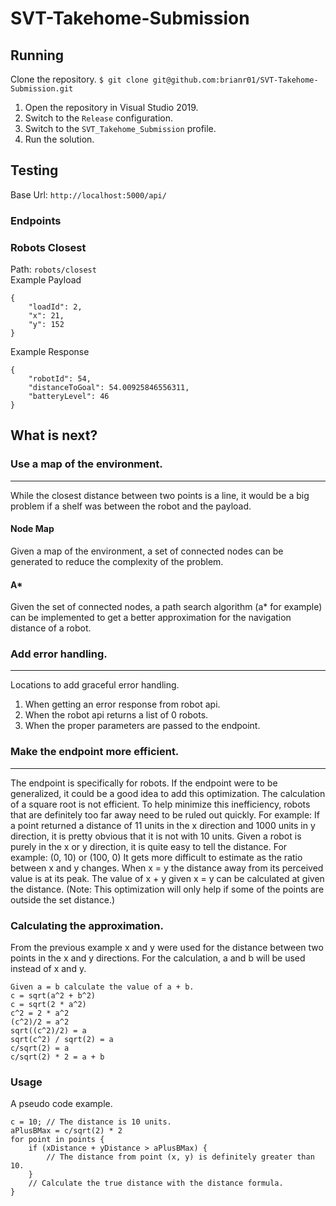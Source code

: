 # SVT-Takehome-Submission
## Running
Clone the repository.
`$ git clone git@github.com:brianr01/SVT-Takehome-Submission.git`
1. Open the repository in Visual Studio 2019.
2. Switch to the `Release` configuration.
3. Switch to the `SVT_Takehome_Submission` profile.
4. Run the solution.
## Testing
Base Url: `http://localhost:5000/api/`
### Endpoints
### Robots Closest
Path: `robots/closest` <br>
Example Payload
```
{
    "loadId": 2,
    "x": 21,
    "y": 152
}
```
Example Response
```
{
    "robotId": 54,
    "distanceToGoal": 54.00925846556311,
    "batteryLevel": 46
}
```

## What is next?
### Use a map of the environment.
---
While the closest distance between two points is a line, it would be a big problem if a shelf was between the robot and the payload.
#### Node Map
Given a map of the environment, a set of connected nodes can be generated to reduce the complexity of the problem.
#### A*
Given the set of connected nodes, a path search algorithm (a* for example) can be implemented to get a better approximation for the navigation distance of a robot. 

### Add error handling.
---
Locations to add graceful error handling.
1. When getting an error response from robot api.
2. When the robot api returns a list of 0 robots.
3. When the proper parameters are passed to the endpoint.

### Make the endpoint more efficient.
---
The endpoint is specifically for robots. If the endpoint were to be generalized, it could be a good idea to add this optimization. The calculation of a square root is not efficient. To help minimize this inefficiency, robots that are definitely too far away need to be ruled out quickly. 
For example: If a point returned a distance of 11 units in the x direction and 1000 units in y direction, it is pretty obvious that it is not with 10 units.
Given a robot is purely in the x or y direction, it is quite easy to tell the distance.
For example: (0, 10) or (100, 0)
It gets more difficult to estimate as the ratio between x and y changes. When x = y the distance away from its perceived value is at its peak. The value of x + y given x = y can be calculated at given the distance. (Note: This optimization will only help if some of the points are outside the set distance.)
### Calculating the approximation.
From the previous example x and y were used for the distance between two points in the x and y directions.  For the calculation, a and b will be used instead of x and y.
```
Given a = b calculate the value of a + b.
c = sqrt(a^2 + b^2)
c = sqrt(2 * a^2)
c^2 = 2 * a^2
(c^2)/2 = a^2
sqrt((c^2)/2) = a
sqrt(c^2) / sqrt(2) = a
c/sqrt(2) = a
c/sqrt(2) * 2 = a + b
```
### Usage
A pseudo code example.
```
c = 10; // The distance is 10 units.
aPlusBMax = c/sqrt(2) * 2
for point in points {
    if (xDistance + yDistance > aPlusBMax) {
        // The distance from point (x, y) is definitely greater than 10.
    }
    // Calculate the true distance with the distance formula.
}
```


